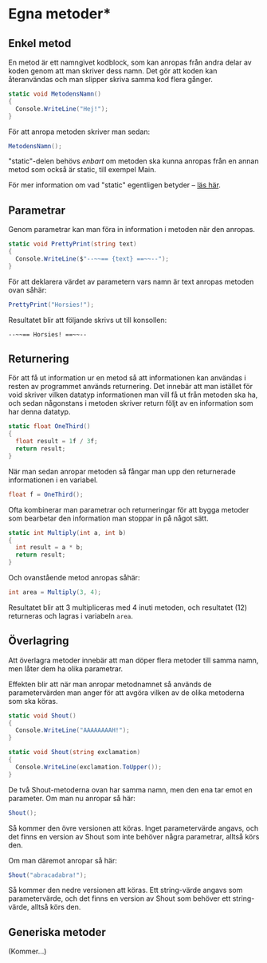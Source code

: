# Egna metoder\*

## Enkel metod

En metod är ett namngivet kodblock, som kan anropas från andra delar av koden genom att man skriver dess namn. Det gör att koden kan återanvändas och man slipper skriva samma kod flera gånger.

```csharp
static void MetodensNamn()
{
  Console.WriteLine("Hej!");
}
```

För att anropa metoden skriver man sedan:

```csharp
MetodensNamn();
```

"static"-delen behövs _enbart_ om metoden ska kunna anropas från en annan metod som också är static, till exempel Main.

För mer information om vad "static" egentligen betyder – [läs här](../klasser-och-objektorientering/static.md).

## Parametrar

Genom parametrar kan man föra in information i metoden när den anropas.

```csharp
static void PrettyPrint(string text)
{
  Console.WriteLine($"--~~== {text} ==~~--");
}
```

För att deklarera värdet av parametern vars namn är text anropas metoden ovan såhär:

```csharp
PrettyPrint("Horsies!");
```

Resultatet blir att följande skrivs ut till konsollen:

```
--~~== Horsies! ==~~--
```

## Returnering

För att få ut information ur en metod så att informationen kan användas i resten av programmet används returnering. Det innebär att man istället för void skriver vilken datatyp informationen man vill få ut från metoden ska ha, och sedan någonstans i metoden skriver return följt av en information som har denna datatyp.

```csharp
static float OneThird()
{
  float result = 1f / 3f;
  return result;
} 
```

När man sedan anropar metoden så fångar man upp den returnerade informationen i en variabel.

```csharp
float f = OneThird();
```

Ofta kombinerar man parametrar och returneringar för att bygga metoder som bearbetar den information man stoppar in på något sätt.

```csharp
static int Multiply(int a, int b)
{
  int result = a * b;
  return result;
}
```

Och ovanstående metod anropas såhär:

```csharp
int area = Multiply(3, 4);
```

Resultatet blir att 3 multipliceras med 4 inuti metoden, och resultatet (12) returneras och lagras i variabeln `area`.

## Överlagring

Att överlagra metoder innebär att man döper flera metoder till samma namn, men låter dem ha olika parametrar.

Effekten blir att när man anropar metodnamnet så används de parametervärden man anger för att avgöra vilken av de olika metoderna som ska köras.

```csharp
static void Shout()
{
  Console.WriteLine("AAAAAAAAH!");
}
```

```csharp
static void Shout(string exclamation)
{
  Console.WriteLine(exclamation.ToUpper());
}
```

De två Shout-metoderna ovan har samma namn, men den ena tar emot en parameter. Om man nu anropar så här:

```csharp
Shout();
```

Så kommer den övre versionen att köras. Inget parametervärde angavs, och det finns en version av Shout som inte behöver några parametrar, alltså körs den.

Om man däremot anropar så här:

```csharp
Shout("abracadabra!");
```

Så kommer den nedre versionen att köras. Ett string-värde angavs som parametervärde, och det finns en version av Shout som behöver ett string-värde, alltså körs den.

## Generiska metoder

(Kommer…)
